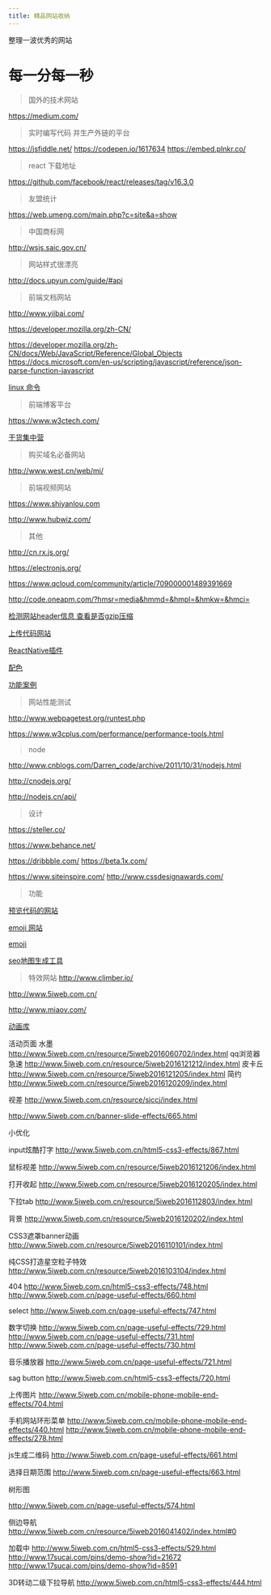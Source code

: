 ```yaml
---
title: 精品网站收纳
---
```

整理一波优秀的网站

# 每一分每一秒


> 国外的技术网站

https://medium.com/

> 实时编写代码 并生产外链的平台

https://jsfiddle.net/
https://codepen.io/1617634
https://embed.plnkr.co/

> react 下载地址

https://github.com/facebook/react/releases/tag/v16.3.0

> 友盟统计

https://web.umeng.com/main.php?c=site&a=show



> 中国商标网

http://wsjs.saic.gov.cn/

> 网站样式很漂亮

http://docs.upyun.com/guide/#api


> 前端文档网站

http://www.yiibai.com/

https://developer.mozilla.org/zh-CN/

https://developer.mozilla.org/zh-CN/docs/Web/JavaScript/Reference/Global_Objects
https://docs.microsoft.com/en-us/scripting/javascript/reference/json-parse-function-javascript

[linux 命令](https://rootopen.com/)


> 前端博客平台

https://www.w3ctech.com/

[干货集中营](http://gank.io/)



> 购买域名必备网站

http://www.west.cn/web/mi/




> 前端视频网站

https://www.shiyanlou.com

http://www.hubwiz.com/


> 其他


http://cn.rx.js.org/

https://electronjs.org/

https://www.qcloud.com/community/article/709000001489391669

http://code.oneapm.com/?hmsr=media&hmmd=&hmpl=&hmkw=&hmci=

[检测网站header信息 查看是否gzip压缩](http://tool.chinaz.com/Gzips/)

[上传代码网站](https://unpkg.com/#/)

[ReactNative插件](http://www.marno.cn/)

[配色](http://paletton.com/#uid=1000u0kllllaFw0g0qFqFg0w0aF)

[功能案例](http://www.html5tricks.com/)




> 网站性能测试

http://www.webpagetest.org/runtest.php

https://www.w3cplus.com/performance/performance-tools.html


> node

http://www.cnblogs.com/Darren_code/archive/2011/10/31/nodejs.html

http://cnodejs.org/

http://nodejs.cn/api/


> 设计

https://steller.co/

https://www.behance.net/

https://dribbble.com/
https://beta.1x.com/

https://www.siteinspire.com/
http://www.cssdesignawards.com/



> 功能

[预览代码的网站](https://codepen.io)


[emoji 网站](https://emojipedia.org/)

[emoji](http://www.oicqzone.com/tool/emoji/)

[seo地图生成工具](http://www.sitemap-xml.org/)


> 特效网站
http://www.climber.io/

http://www.5iweb.com.cn/

http://www.miaov.com/


[动画库](https://www.gatsbyjs.org/)


活动页面
水墨  http://www.5iweb.com.cn/resource/5iweb2016060702/index.html
qq浏览器 急速 http://www.5iweb.com.cn/resource/5iweb2016121212/index.html
皮卡丘 http://www.5iweb.com.cn/resource/5iweb2016121205/index.html
简约 http://www.5iweb.com.cn/resource/5iweb2016120209/index.html

视差 http://www.5iweb.com.cn/resource/sjccj/index.html

http://www.5iweb.com.cn/banner-slide-effects/665.html



小优化



input炫酷打字 http://www.5iweb.com.cn/html5-css3-effects/867.html



鼠标视差 http://www.5iweb.com.cn/resource/5iweb2016121206/index.html



打开收起
http://www.5iweb.com.cn/resource/5iweb2016120205/index.html


下拉tab
http://www.5iweb.com.cn/resource/5iweb2016112803/index.html

背景
http://www.5iweb.com.cn/resource/5iweb2016120202/index.html

CSS3遮罩banner动画
http://www.5iweb.com.cn/resource/5iweb2016110101/index.html


纯CSS打造星空粒子特效
http://www.5iweb.com.cn/resource/5iweb2016103104/index.html


404
http://www.5iweb.com.cn/html5-css3-effects/748.html
http://www.5iweb.com.cn/page-useful-effects/660.html

select
http://www.5iweb.com.cn/page-useful-effects/747.html


数字切换
http://www.5iweb.com.cn/page-useful-effects/729.html
http://www.5iweb.com.cn/page-useful-effects/731.html
http://www.5iweb.com.cn/page-useful-effects/730.html



音乐播放器 http://www.5iweb.com.cn/page-useful-effects/721.html

sag button
http://www.5iweb.com.cn/html5-css3-effects/720.html

上传图片
http://www.5iweb.com.cn/mobile-phone-mobile-end-effects/704.html

手机网站环形菜单 http://www.5iweb.com.cn/mobile-phone-mobile-end-effects/440.html
http://www.5iweb.com.cn/mobile-phone-mobile-end-effects/278.html


js生成二维码
http://www.5iweb.com.cn/page-useful-effects/661.html

选择日期范围
http://www.5iweb.com.cn/page-useful-effects/663.html




树形图

http://www.5iweb.com.cn/page-useful-effects/574.html



侧边导航
http://www.5iweb.com.cn/resource/5iweb2016041402/index.html#0

加载中
http://www.5iweb.com.cn/html5-css3-effects/529.html
http://www.17sucai.com/pins/demo-show?id=21672
http://www.17sucai.com/pins/demo-show?id=8591

3D转动二级下拉导航
http://www.5iweb.com.cn/html5-css3-effects/444.html
